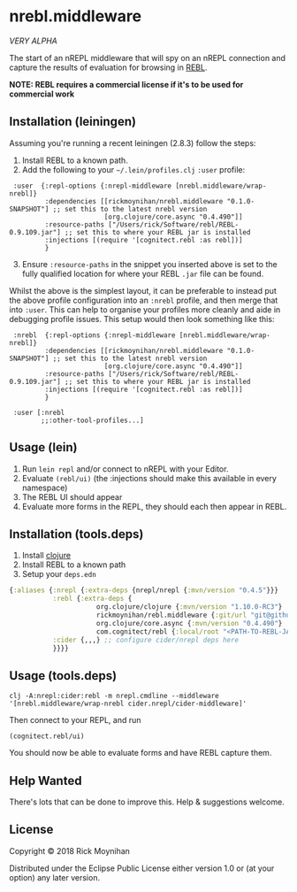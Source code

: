 # nrebl.middleware

*VERY ALPHA*

The start of an nREPL middleware that will spy on an nREPL connection
and capture the results of evaluation for browsing in
[REBL](https://github.com/cognitect-labs/REBL-distro).

**NOTE: REBL requires a commercial license if it's to be used for commercial work**

## Installation (leiningen)

Assuming you're running a recent leiningen (2.8.3) follow the steps:

1. Install REBL to a known path.
2. Add the following to your `~/.lein/profiles.clj` `:user` profile:

```
 :user  {:repl-options {:nrepl-middleware [nrebl.middleware/wrap-nrebl]}
         :dependencies [[rickmoynihan/nrebl.middleware "0.1.0-SNAPSHOT"] ;; set this to the latest nrebl version
                        [org.clojure/core.async "0.4.490"]]
         :resource-paths ["/Users/rick/Software/rebl/REBL-0.9.109.jar"] ;; set this to where your REBL jar is installed
         :injections [(require '[cognitect.rebl :as rebl])] 
         }
```

3. Ensure `:resource-paths` in the snippet you inserted above is set to the fully qualified location for where your REBL `.jar` file can be found.

Whilst the above is the simplest layout, it can be preferable to instead put the above profile configuration into an `:nrebl` profile, and then merge that into `:user`.  This can help to organise your profiles more cleanly and aide in debugging profile issues.  This setup would then look something like this:

```
 :nrebl  {:repl-options {:nrepl-middleware [nrebl.middleware/wrap-nrebl]}
         :dependencies [[rickmoynihan/nrebl.middleware "0.1.0-SNAPSHOT"] ;; set this to the latest nrebl version
                        [org.clojure/core.async "0.4.490"]]
         :resource-paths ["/Users/rick/Software/rebl/REBL-0.9.109.jar"] ;; set this to where your REBL jar is installed
         :injections [(require '[cognitect.rebl :as rebl])] 
         }

 :user [:nrebl
        ;;:other-tool-profiles...]	
```

## Usage (lein)

1. Run `lein repl` and/or connect to  nREPL with your Editor.
2. Evaluate `(rebl/ui)` (the :injections should make this available in every namespace)
3. The REBL UI should appear
4. Evaluate more forms in the REPL, they should each then appear in REBL.

## Installation (tools.deps)

1. Install [clojure](https://clojure.org/)
2. Install REBL to a known path
3. Setup your `deps.edn`

```clojure
{:aliases {:nrepl {:extra-deps {nrepl/nrepl {:mvn/version "0.4.5"}}}
           :rebl {:extra-deps {
	                  org.clojure/clojure {:mvn/version "1.10.0-RC3"}
                      rickmoynihan/rebl.middleware {:git/url "git@github.com:RickMoynihan/nrebl.middleware.git", :sha "6f37f09fef0df14b855b443838f7dcc0ff6fd1d1"}
                      org.clojure/core.async {:mvn/version "0.4.490"}
     	              com.cognitect/rebl {:local/root "<PATH-TO-REBL-JAR>/REBL-0.9.108/REBL-0.9.108.jar"}}}
           :cider {,,,} ;; configure cider/nrepl deps here
           }}}}
```

## Usage (tools.deps)

```
clj -A:nrepl:cider:rebl -m nrepl.cmdline --middleware '[nrebl.middleware/wrap-nrebl cider.nrepl/cider-middleware]'
```

Then connect to your REPL, and run

```
(cognitect.rebl/ui)
```

You should now be able to evaluate forms and have REBL capture them.

## Help Wanted

There's lots that can be done to improve this.  Help & suggestions welcome.

## License

Copyright © 2018 Rick Moynihan

Distributed under the Eclipse Public License either version 1.0 or (at
your option) any later version.
